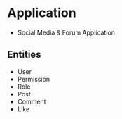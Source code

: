 # Application

- Social Media & Forum Application

## Entities

- User
- Permission
- Role
- Post
- Comment
- Like
